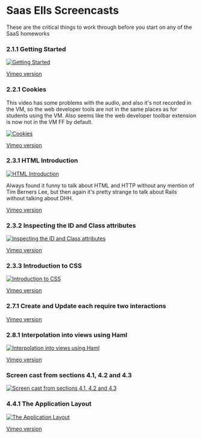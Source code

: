 # Saas Ells Screencasts

These are the critical things to work through before you start on any of the SaaS homeworks

### 2.1.1 Getting Started

[![Getting Started](https://raw.githubusercontent.com/AgileVentures/AgileVentures/master/images/saas_ells_screencasts/virtual_machine_2_1_1.jpg
)](https://youtu.be/mmPNHJZwqCE)

[Vimeo version](https://vimeo.com/34754478)

### 2.2.1 Cookies

This video has some problems with the audio, and also it's not recorded in the VM, so the web developer tools are not in the same places as for students using the VM.  Also seems like the web developer toolbar extension is now not in the VM FF by default.

[![Cookies](https://raw.githubusercontent.com/AgileVentures/AgileVentures/master/images/saas_ells_screencasts/cookies_2_2_1.jpg)](https://youtu.be/AolqBqYOp74)

[Vimeo version](https://vimeo.com/33918630)

### 2.3.1 HTML Introduction

[![HTML Introduction](https://raw.githubusercontent.com/AgileVentures/AgileVentures/master/images/saas_ells_screencasts/html_2_3_1.jpg)](https://youtu.be/lXNeDR_5feQ)

Always found it funny to talk about HTML and HTTP without any mention of Tim Berners Lee, but then again it's pretty strange to talk about Rails without talking about DHH.

[Vimeo version](https://vimeo.com/34754506)

### 2.3.2 Inspecting the ID and Class attributes

[![Inspecting the ID and Class attributes](https://raw.githubusercontent.com/AgileVentures/AgileVentures/master/images/saas_ells_screencasts/inspecting_id_and_class_attributes_2_3_2.jpg)](https://youtu.be/S0aPYEVYiTo)

[Vimeo version](https://vimeo.com/34754568)

### 2.3.3 Introduction to CSS

[![Introduction to CSS](https://raw.githubusercontent.com/AgileVentures/AgileVentures/master/images/saas_ells_screencasts/css_2_3_3.jpg
)](https://youtu.be/4os5Xc8C6g0)

[Vimeo version](https://vimeo.com/34754506)

### 2.7.1 Create and Update each require two interactions



[Vimeo version](https://vimeo.com/34754622)

### 2.8.1 Interpolation into views using Haml

[![Interpolation into views using Haml](https://raw.githubusercontent.com/AgileVentures/AgileVentures/master/images/saas_ells_screencasts/interpolation_into_views_using_haml_2_8_1.jpg)](https://youtu.be/Df7lYwBHrMo)

[Vimeo version](https://vimeo.com/34754654)

### Screen cast from sections 4.1, 4.2 and 4.3

[![Screen cast from sections 4.1, 4.2 and 4.3](https://raw.githubusercontent.com/AgileVentures/AgileVentures/master/images/saas_ells_screencasts/sections_4_1_4_2_4_3.jpg
)](https://youtu.be/5ar8SWO1lGs)

### 4.4.1 The Application Layout

[![The Application Layout](https://raw.githubusercontent.com/AgileVentures/AgileVentures/master/images/saas_ells_screencasts/application_layout_4_4_1.jpg)](https://youtu.be/CGiYtVhMFqU)

[Vimeo version](https://vimeo.com/34754667)
